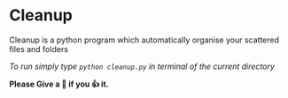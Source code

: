 # Cleanup
Cleanup is a python program which automatically organise your scattered files and folders

*To run simply type `python cleanup.py` in terminal of the current directory*

__Please Give a :star2: if you :+1: it.__
